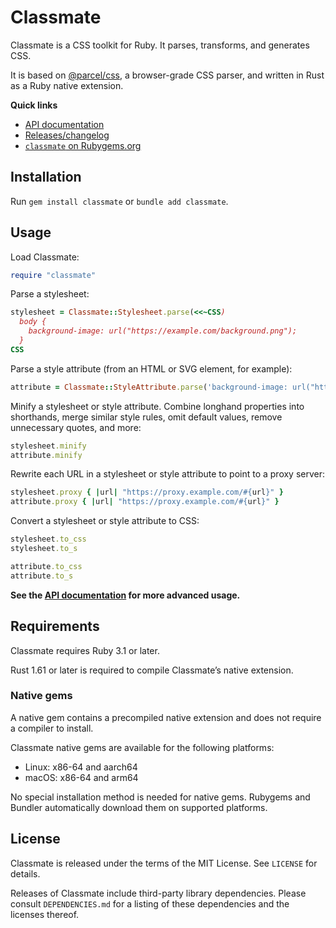 # Classmate

Classmate is a CSS toolkit for Ruby. It parses, transforms, and generates CSS.

It is based on [@parcel/css], a browser-grade CSS parser, and written in Rust as a Ruby native extension.

[@parcel/css]: https://github.com/parcel-bundler/parcel-css

**Quick links**

* [API documentation]
* [Releases/changelog]
* [`classmate` on Rubygems.org]

[API documentation]: https://github.com/georgeclaghorn/classmate/blob/main/docs/api/index.md
[Releases/changelog]: https://github.com/georgeclaghorn/classmate/releases
[`classmate` on Rubygems.org]: https://rubygems.org/gems/classmate

## Installation

Run `gem install classmate` or `bundle add classmate`.

## Usage

Load Classmate:

```ruby
require "classmate"
```

Parse a stylesheet:

```ruby
stylesheet = Classmate::Stylesheet.parse(<<~CSS)
  body {
    background-image: url("https://example.com/background.png");
  }
CSS
```

Parse a style attribute (from an HTML or SVG element, for example):

```ruby
attribute = Classmate::StyleAttribute.parse('background-image: url("https://example.com/background.png");')
```

Minify a stylesheet or style attribute. Combine longhand properties into shorthands, merge similar
style rules, omit default values, remove unnecessary quotes, and more:

```ruby
stylesheet.minify
attribute.minify
```

Rewrite each URL in a stylesheet or style attribute to point to a proxy server:

```ruby
stylesheet.proxy { |url| "https://proxy.example.com/#{url}" }
attribute.proxy { |url| "https://proxy.example.com/#{url}" }
```

Convert a stylesheet or style attribute to CSS:

```ruby
stylesheet.to_css
stylesheet.to_s

attribute.to_css
attribute.to_s
```

**See the [API documentation] for more advanced usage.**

## Requirements

Classmate requires Ruby 3.1 or later.

Rust 1.61 or later is required to compile Classmate’s native extension.

### Native gems

A native gem contains a precompiled native extension and does not require a compiler to install.

Classmate native gems are available for the following platforms:

* Linux: x86-64 and aarch64
* macOS: x86-64 and arm64

No special installation method is needed for native gems. Rubygems and Bundler automatically
download them on supported platforms.

## License

Classmate is released under the terms of the MIT License. See `LICENSE` for details.

Releases of Classmate include third-party library dependencies. Please consult `DEPENDENCIES.md`
for a listing of these dependencies and the licenses thereof.
